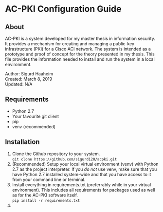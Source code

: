 # AC-PKI Configuration Guide

## About
AC-PKI is a system developed for my master thesis in information security. It provides a mechanism for creating and 
managing a public-key infrastructure (PKI) for a Cisco ACI network. The system is intended as a prototype and proof of
concept for the theory presented in my thesis. This file provides the information needed to install and run the
system in a local environment. 

Author: Sigurd Haaheim \
Created: March 8, 2019 \
Updated: N/A

## Requirements

* Python 2.7
* Your favourite git client
* pip
* venv (recommended)

## Installation
1. Clone the Github repository to your system. \
    ``git clone https://github.com/sigurd120/acpki.git``
1. (Recommended) Setup your local virtual environment (venv) with Python 2.7 as the project interpreter. If you *do not*
    use venv, make sure that you have Python 2.7 installed system-wide and that you have access to it from your command
    line or terminal. 
1. Install everything in requirements.txt (preferrably while in your virtual environment). This includes all 
requirements for packages used as well as for the AC-PKI software itself. \
    ``pip install -r requirements.txt``
1. 